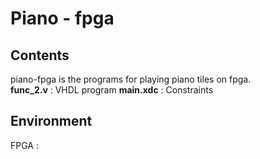 # Piano - fpga

## Contents
piano-fpga is the programs for playing piano tiles on fpga.  
**func_2.v** : VHDL program
**main.xdc** : Constraints  

## Environment
FPGA : 
